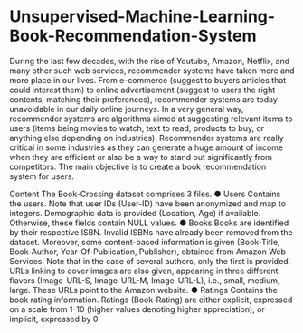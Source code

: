 # Unsupervised-Machine-Learning-Book-Recommendation-System


During the last few decades, with the rise of Youtube, Amazon, Netflix, and many other such
web services, recommender systems have taken more and more place in our lives. From
e-commerce (suggest to buyers articles that could interest them) to online advertisement
(suggest to users the right contents, matching their preferences), recommender systems are
today unavoidable in our daily online journeys.
In a very general way, recommender systems are algorithms aimed at suggesting relevant
items to users (items being movies to watch, text to read, products to buy, or anything else
depending on industries).
Recommender systems are really critical in some industries as they can generate a huge
amount of income when they are efficient or also be a way to stand out significantly from
competitors. The main objective is to create a book recommendation system for users.

Content
The Book-Crossing dataset comprises 3 files.
● Users
Contains the users. Note that user IDs (User-ID) have been anonymized and map to
integers. Demographic data is provided (Location, Age) if available. Otherwise, these
fields contain NULL values.
● Books
Books are identified by their respective ISBN. Invalid ISBNs have already been removed
from the dataset. Moreover, some content-based information is given (Book-Title,
Book-Author, Year-Of-Publication, Publisher), obtained from Amazon Web
Services. Note that in the case of several authors, only the first is provided. URLs linking
to cover images are also given, appearing in three different flavors (Image-URL-S,
Image-URL-M, Image-URL-L), i.e., small, medium, large. These URLs point to the
Amazon website.
● Ratings
Contains the book rating information. Ratings (Book-Rating) are either explicit,
expressed on a scale from 1-10 (higher values denoting higher appreciation), or implicit,
expressed by 0.
